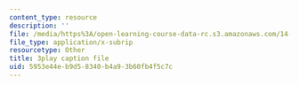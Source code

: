 ```yaml
---
content_type: resource
description: ''
file: /media/https%3A/open-learning-course-data-rc.s3.amazonaws.com/14-01sc-principles-of-microeconomics-fall-2011/5953e44eb9d58340b4a93b60fb4f5c7c_FWkzErtrlIw.srt
file_type: application/x-subrip
resourcetype: Other
title: 3play caption file
uid: 5953e44e-b9d5-8340-b4a9-3b60fb4f5c7c
---
```

